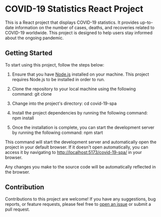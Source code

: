 # COVID-19 Statistics React Project

This is a React project that displays COVID-19 statistics. It provides up-to-date information on the number of cases, deaths, and recoveries related to COVID-19 worldwide. This project is designed to help users stay informed about the ongoing pandemic.

## Getting Started

To start using this project, follow the steps below:

1. Ensure that you have [Node.js](https://nodejs.org) installed on your machine. This project requires Node.js to be installed in order to run.

2. Clone the repository to your local machine using the following command:
git clone <repository-url>

3. Change into the project's directory:
cd covid-19-spa

4. Install the project dependencies by running the following command:
npm install

5. Once the installation is complete, you can start the development server by running the following command:
npm start

This command will start the development server and automatically open the project in your default browser. If it doesn't open automatically, you can access it by navigating to [http://localhost:5173/covid-19-spa/](http://localhost:5173/covid-19-spa/) in your browser.

Any changes you make to the source code will be automatically reflected in the browser.

## Contribution

Contributions to this project are welcome! If you have any suggestions, bug reports, or feature requests, please feel free to [open an issue](https://github.com/LutsiukAndrey/covid-19-spa/issues) or submit a pull request.

